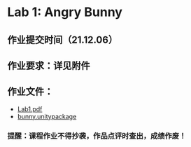 # Lab 1: Angry Bunny

## 作业提交时间（21.12.06）

## 作业要求：详见附件

## 作业文件：
- [Lab1.pdf](./lab1.pdf)
- [bunny.unitypackage](./作业1：bunny.unitypackage)

### 提醒️：课程作业不得抄袭，作品点评时查出，成绩作废！